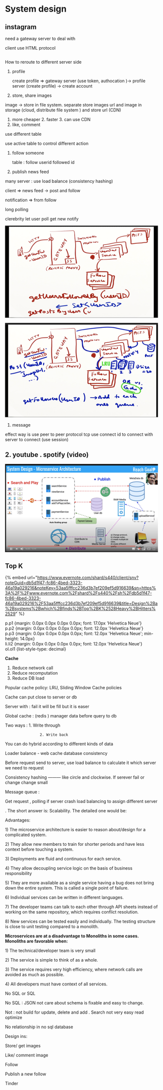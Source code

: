 # System design

## instagram 

need a gateway server to deal with 

client use HTML protocol 

## 

How to reroute to different server side



1. profile

   create profile =&gt; gateway server \(use token, authocation \)-&gt; profile server \(create profile\) -&gt; create account 

 



1. store, share images



image -&gt; store in file system. separate store images url and image in storage \(cloud, distribute file system  \) and store url \(CDN\) 

1. more cheaper 2. faster 3. can use CDN
2. like, comment

use different table 

use active table to control different action

1. follow someone

   table : follow userid followed id 



1. publish news feed

many server : use load balance \(consistency hashing\)

client =&gt; news feed -&gt; post and follow 

notification =&gt; from follow 

long polling

clerebrity let user poll get new notify



![](.gitbook/assets/screen-shot-2020-11-08-at-4.15.52-pm.png)

![](.gitbook/assets/screen-shot-2020-11-08-at-4.19.47-pm.png)

1. message 

effect way is use peer to peer protocol tcp use connect id to connect with server to connect \(use session\)



## 2. youtube . spotify \(video\)



![](.gitbook/assets/screen-shot-2020-11-08-at-5.00.17-pm.png)

## Top K

{% embed url="https://www.evernote.com/shard/s440/client/snv?noteGuid=db5d1f47-fc86-4bed-3323-46a19a029216&noteKey=53aa5fffcc236d3b7ef209ef5d916639&sn=https%3A%2F%2Fwww.evernote.com%2Fshard%2Fs440%2Fsh%2Fdb5d1f47-fc86-4bed-3323-46a19a029216%2F53aa5fffcc236d3b7ef209ef5d916639&title=Design%2Ba%2Bsystems%2Bwhich%2Bfinds%2BTop%2BK%2528Heavy%2BHitters%2529" %}

  
p.p1 {margin: 0.0px 0.0px 0.0px 0.0px; font: 17.0px 'Helvetica Neue'}  
p.p2 {margin: 0.0px 0.0px 0.0px 0.0px; font: 12.0px 'Helvetica Neue'}  
p.p3 {margin: 0.0px 0.0px 0.0px 0.0px; font: 12.0px 'Helvetica Neue'; min-height: 14.0px}  
li.li2 {margin: 0.0px 0.0px 0.0px 0.0px; font: 12.0px 'Helvetica Neue'}  
ol.ol1 {list-style-type: decimal}  


**Cache**

1. Reduce network call
2. Reduce recomputation
3. Reduce DB load

Popular cache policy: LRU,  Sliding Window Cache policies

Cache can put close to server or db

Server with : fail it will be fill but it is easer

Global cache : \(redis \) manager data before query to db

Two ways : 1. Write through

                    2. Write back

You can do hybrid according to different kinds of data

Loader balance - web cache database consistency 

Before request send to server, use load balance to calculate it which server we need to request

Consistency hashing ——— like circle and clockwise. If serever fail or change change small

Message queue :

Get request , polling if server crash load balancing to assign different server 

. The short answer is: Scalability. The detailed one would be:

Advantages:

1\) The microservice architecture is easier to reason about/design for a complicated system.

2\) They allow new members to train for shorter periods and have less context before touching a system.

3\) Deployments are fluid and continuous for each service.

4\) They allow decoupling service logic on the basis of business responsibility

5\) They are more available as a single service having a bug does not bring down the entire system. This is called a single point of failure.

6\) Individual services can be written in different languages.

7\) The developer teams can talk to each other through API sheets instead of working on the same repository, which requires conflict resolution.

8\) New services can be tested easily and individually. The testing structure is close to unit testing compared to a monolith.

**Microservices are at a disadvantage to Monoliths in some cases. Monoliths are favorable when:**

1\) The technical/developer team is very small

2\) The service is simple to think of as a whole.

3\) The service requires very high efficiency, where network calls are avoided as much as possible.

4\) All developers must have context of all services.

No SQL or SQL

No SQL : JSON not care about schema is fixable and easy to change.

Not : not build for update, delete and add . Search not very easy read optimize 

No relationship in no sql database

Design ins:

Store/ get images

Like/ comment image

Follow 

Publish a new follow 

Tinder

